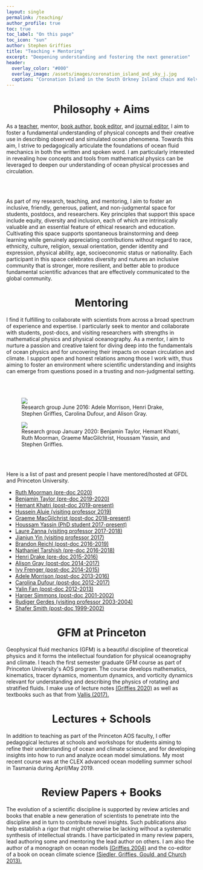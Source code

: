 ```yaml
---
layout: single 
permalink: /teaching/
author_profile: true
toc: true
toc_label: "On this page"
toc_icon: "sun"
author: Stephen Griffies
title: "Teaching + Mentoring"
excerpt: "Deepening understanding and fostering the next generation"
header:
  overlay_color: "#000"
  overlay_image: /assets/images/coronation_island_and_sky_j.jpg
  caption: "Coronation Island in the South Orkney Island chain and Kelvin-Helmholz billowing clouds. 2017 by Stephen M. Griffies"
---
```


#  <center> Philosophy + Aims </center>

<p align="justify">

As a <a href="https://aos.princeton.edu/people/faculty">teacher,</a>
mentor, <a href="https://press.princeton.edu/titles/7797.html">book
author,</a> <a
href="https://www.elsevier.com/books/ocean-circulation-and-climate/siedler/978-0-12-391851-2">
book editor,</a> and <a
href="https://agupubs.onlinelibrary.wiley.com/hub/journal/19422466/editorial-board/editorial-board">journal
editor,</a> I aim to foster a fundamental understanding of physical
concepts and their creative use in describing observed and simulated
ocean phenomena. Towards this aim, I strive to pedagogically
articulate the foundations of ocean fluid mechanics in both the
written and spoken word.  I am particularly interested in revealing
how concepts and tools from mathematical physics can be leveraged to
deepen our understanding of ocean physical processes and circulation.

<br> <br>

As part of my research, teaching, and mentoring, I aim to foster an
inclusive, friendly, generous, patient, and non-judgmental space for
students, postdocs, and researchers.  Key principles that support this
space include equity, diversity and inclusion, each of which are
intrinsically valuable and an essential feature of ethical research
and education.  Cultivating this space supports spontaneous
brainstorming and deep learning while genuinely appreciating
contributions without regard to race, ethnicity, culture, religion,
sexual orientation, gender identity and expression, physical ability,
age, socioeconomic status or nationality.  Each participant in this
space celebrates diversity and nutures an inclusive community that is
stronger, more resilient, and better able to produce fundamental
scientific advances that are effectively communicated to the global
community.

</p>


#  <center>Mentoring</center>
<p align="justify">

I find it fulfilling to collaborate with scientists from across a
broad spectrum of experience and expertise.  I particularly seek to
mentor and collaborate with students, post-docs, and visiting
researchers with strengths in mathematical physics and physical
oceanography.  As a mentor, I aim to nurture a passion and creative
talent for diving deep into the fundamentals of ocean physics and for
uncovering their impacts on ocean circulation and climate.  I support
open and honest relations among those I work with, thus aiming to
foster an environment where scientific understanding and insights can
emerge from questions posed in a trusting and non-judgmental setting.

<br> <br>

<figure> <img src="/assets/images/research_group_jun2016.jpg">
<figcaption>Research group June 2016: Adele Morrison, Henri Drake,
Stephen Griffies, Carolina Dufour, and Alison Gray. </figcaption>
</figure>

<figure> <img src="/assets/images/research_group_jan2020.jpg">
<figcaption>Research group January 2020: Benjamin Taylor, Hemant
Khatri, Ruth
Moorman, Graeme MacGilchrist, Houssam Yassin, and  
Stephen Griffies.  </figcaption> </figure>

<br> <br>

Here is a list of past and present people I have mentored/hosted at
GFDL and Princeton University.

<ul>

<li><a href="https://github.com/ruth-moorman">
Ruth Moorman (pre-doc 2020) </a> </li>

<li><a href="https://aos.princeton.edu/people/benjamin-taylor">
Benjamin Taylor (pre-doc 2019-2020) </a> </li>

<li><a href="https://hmkhatri.github.io">
Hemant Khatri (post-doc 2019-present) </a> </li>

<li><a href="http://www.hajim.rochester.edu/me/people/faculty/aluie_hussein/index.html">
Hussein Aluie (visiting professor 2019) </a> </li>

<li><a href="https://gmacgilchrist.github.io/">
Graeme MacGilchrist (post-doc 2018-present) </a> </li>

<li><a href="https://aos.princeton.edu/people/houssam-yassin">
Houssam Yassin (PhD student 2017-present) </a> </li>

<li><a href="https://www2.physics.ox.ac.uk/contacts/people/zanna">
Laure Zanna (visiting professor 2017-2018) </a> </li>

<li><a href="https://www.geo.arizona.edu/Yin">
Jianjun Yin (visiting professor 2017) </a> </li>

<li><a href="https://scholar.princeton.edu/breichl/bio">
Brandon Reichl (post-doc 2016-2019) </a> </li>

<li><a href="http://romps.berkeley.edu/people.html">
Nathaniel Tarshish (pre-doc 2016-2018) </a> </li>

<li><a href="https://eapsweb.mit.edu/people/hdrake">
Henri Drake (pre-doc 2015-2016) </a> </li>

<li><a href="https://www.ocean.washington.edu/home/Alison%20Gray">
Alison Gray (post-doc 2014-2017) </a> </li>

<li><a href="https://www.geomar.de/en/mitarbeiter/fb2/bm/ifrenger">
Ivy Frenger (post-doc 2014-2015) </a> </li>

<li><a href="http://rses.anu.edu.au/people/adele-morrison">
Adele Morrison (post-doc 2013-2016) </a> </li>

<li><a href="http://web.meteo.mcgill.ca/cdufour/">
Carolina Dufour (post-doc 2012-2017) </a> </li>

<li><a href="https://www.researchgate.net/profile/Yalin_Fan">
Yalin Fan (post-doc 2012-2013) </a> </li>

<li><a href="https://www.uaf.edu/cfos/people/faculty/detail/index.xml?id=81">
Harper Simmons (post-doc 2001-2002) </a> </li>

<li><a href="https://www.awi.de/en/about-us/organisation/staff/ruediger-gerdes.html">
Rudiger Gerdes (visiting professor 2003-2004) </a> </li>

<li><a href="https://cims.nyu.edu/~shafer/">
Shafer Smith  (post-doc 1999-2002) </a> </li>

</ul>


</p>


#  <center> GFM at Princeton</center>

<p align="justify">

Geophysical fluid mechanics (GFM) is a beautiful discipline of
theoretical physics and it forms the intellectual foundation for
physical oceanography and climate. I teach the first semester graduate
GFM course as part of Princeton University's AOS program. The course
develops mathematics, kinematics, tracer dynamics, momentum dynamics,
and vorticity dynamics relevant for understanding and describing the
physics of rotating and stratified fluids.  I make use of lecture
notes <a href="/assets/pdfs/GFM_lectures.pdf">
(Griffies 2020)</a> as well as textbooks such as that from <a
href="https://www.cambridge.org/core/books/atmospheric-and-oceanic-fluid-dynamics/41379BDDC4257CBE11143C466F6428A4">Vallis
(2017).</a>

</p>


#  <center> Lectures + Schools</center>

<p align="justify">

In addition to teaching as part of the Princeton AOS faculty, I offer
pedagogical lectures at schools and workshops for students aiming to
refine their understanding of ocean and climate science, and for
developing insights into how to run and analyze ocean model
simulations.  My most recent course was at the CLEX advanced ocean
modelling summer school in Tasmania during April/May 2019.

</p>


#  <center> Review Papers + Books</center>

<p align="justify">

The evolution of a scientific discipline is supported by review
articles and books that enable a new generation of scientists to
penetrate into the discipline and in turn to contribute novel insights.
Such publications also help establish a rigor that might otherwise be
lacking without a systematic synthesis of intellectual strands.  I
have participated in many review papers, lead authoring some and
mentoring the lead author on others.  I am also the author of a
monograph on ocean models <a
href="https://press.princeton.edu/titles/7797.html">(Griffies
2004)</a> and the co-editor of a book on ocean climate
science <a
href="https://www.elsevier.com/books/ocean-circulation-and-climate/siedler/978-0-12-391851-2">
(Siedler, Griffies, Gould, and Church 2013).</a>


</p>

